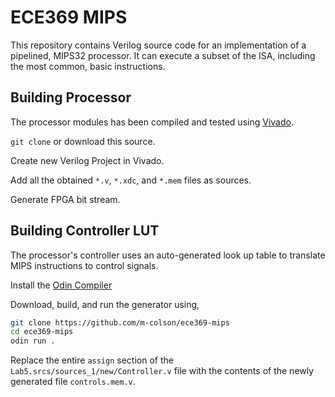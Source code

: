 # ECE369 MIPS
This repository contains Verilog source code for an implementation of a pipelined,
MIPS32 processor. It can execute a subset of the ISA, including the most common,
basic instructions.

## Building Processor
The processor modules has been compiled and tested using
[Vivado](https://www.amd.com/en/products/software/adaptive-socs-and-fpgas/vivado.html).

`git clone` or download this source.

Create new Verilog Project in Vivado.

Add all the obtained `*.v`, `*.xdc`, and `*.mem` files as sources.

Generate FPGA bit stream.

## Building Controller LUT
The processor's controller uses an auto-generated look up table to translate
MIPS instructions to control signals.

Install the [Odin Compiler](https://odin-lang.org/docs/install/)

Download, build, and run the generator using,
```sh
git clone https://github.com/m-colson/ece369-mips
cd ece369-mips
odin run .
```

Replace the entire `assign` section of the `Lab5.srcs/sources_1/new/Controller.v` file
with the contents of the newly generated file `controls.mem.v`.